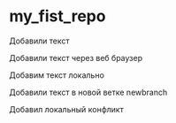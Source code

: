 ﻿# my_fist_repo

Добавили текст

Добавили текст через веб браузер

Добавим текст локально

Добавили текст в новой ветке newbranch



Добавил локальный конфликт

